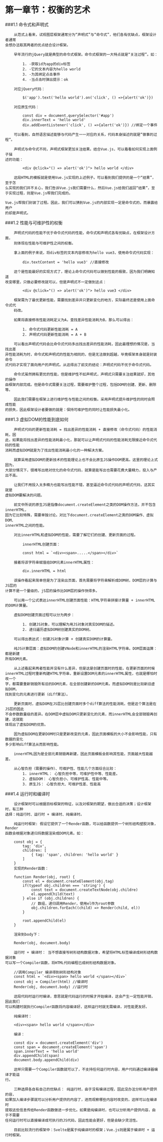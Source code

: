 # 第一章节：权衡的艺术

###1.1 命令式和声明式

        从范式上看来，试视图层框架通常分为“声明式”与“命令式”，他们各有优缺点，框架设计者通常
    会想办法取其两者的优点结合设计框架。

        早年流行的jQuery就是典型的命令式框架。命令式框架的一大特点就是“关注过程”。如：

            1. -获取id为app的div标签
            2. -它的文本内容为hello world
            3. -为其绑定点击事件
            4. -当点击时弹出提示：ok
    
        对应jQuery代码：

            $('app').text('hello world').on('click', () =>{alert('ok')})
   
        对应原生代码：

            const div = document.querySelector('#app')
            div.innerText = 'hello world'
            div.addEventListener('click', () =>{alert('ok')}) //绑定一个事件
    
        可以看到，自然语言描述能够与代码产生一一对应的关系，代码本身描述的就是“做事的过程”。

        声明式与命令式不同，声明式框架更加关注结果。结合Vue.js，可以看看如何实现上面例子描
    述的功能：

            <div @click="() => alert('ok')"> hello world </div>

        这段HTML的模板就是使用Vue.js实现的上述例子。可以看到我们提供的是一个“结果”，至于怎
    么实现的我们并不关心，我们告诉Vue.js我们需要什么，然后Vue.js给我们返回“结果”，至
    于实现过程，则是Vue.js帮我们完成的。
    
    Vue.js帮我们封装了过程。因此，我们可以猜到Vue.js的内部实现一定是命令式的，而暴露给用户
    的却是声明式。

###1.2 性能与可维护性的权衡

        声明式代码的性能不优于命令式代码的性能，命令式和声明式各有优缺点，在框架设计方面，
        则体现在性能与可维护性之间的权衡。

        拿上面的例子来说，将div标签的文本内容修改为hello vue3，使用命令式代码实现：

            div.textContent = 'hello vue3' //直接修改
    
        这个是性能最好的实现方式了，理论上命令式代码可以做到性能的极致，因为我们明确知道
    改变哪里，只做必要修改就可以，但是声明式不一定做到这点：

            <div @click="() => alert('ok')"> hello vue3 </div>
    
        框架需为了最优更新性能，需要找到差异并只更新变化的地方，实际最终还是使用上面命令式代
        码改。

        如果将直接修改性能消耗定义为A，查找差异性能消耗为B，那么可以得出：

            1. 命令式代码更新性能消耗 = A
            2. 声明式代码更新性能消耗 = A + B
    
        可以看出声明式代码会比命令式代码多出找出差异的性能消耗，因此最理想的情况是，当找出差
    异性能消耗为时，命令式和声明式的性能为相同的，但是无法做到超越，毕竟框架本身就是封装命令
    式代码才实现了面向用户的声明式。从这得出了前文的结论：声明式代码不优于命令式代码。

        命令式虽然拥有更优的性能，但是维护性不如声明式，声明式只需要关注结果就好，其他的操作
    由框架内部完成。但是命令式需要关注过程，需要维护整个过程，包括DOM的创建、更新、删除等。

        因此我们需要在框架上进行维护性与性能之间的权衡。采用声明式提升维护性的同时会照成性能
    的损失，因此框架设计者要做的就是：保持可维护性的同时让性能损失最小化。

###1.3 虚拟DOM的性能到底如何

        声明式代码的更新性能消耗 = 找出差异的性能消耗 + 直接修改（命令式代码）的性能消耗，因
    此，如果能将找出差异的性能消耗最小化，那就可以让声明式代码的性能消耗无限接近命令式代码的性能
    消耗而虚拟DOM就是为了找出性能消耗最小化的一种解决方案。

        就算采用虚拟DOM的更新技术的性能理论上也不会比原生JS操作DOM更高。这里的理论上式因为，
    大部分情况下，很难写出绝对优化的命令式代码，就算是能写出也需要花费大量精力，投入与产出不高。

        让我们不用投入太多精力也能写出性能不错，甚至逼近命令式代码的声明式代码，这其实就是
    虚拟DOM要解决的问题。

        前文中所说的原生JS是指像document.createElement之类的DOM操作方法，并不包含innerHTML，
    因为它比较特殊，需要单独讨论。对比下document.createElement之类的DOM操作、虚拟DOM、
    innerHTML之间的性能。

        对比innerHTML和虚拟DOM的性能，需要了解它们的创建、更新页面的过程。
            
            innerHTML创建页面：
            
            const html = `<div><span>.....</span></div>`
        
        接着将该字符串赋值给DOM元素innerHTML属性： 

            div.innerHTML = html

        该操作看起来简单但是为了渲染出页面，首先需要将字符串解析成DOM树，DOM层的计算与JS层的
    计算不是一个量级的，jS层的操作比DOM层的操作快得多。

        可以用一个公式表达innerHTML创建页面性能：HTML字符串拼接计算量 + innerHTML的DOM计算量。

        虚拟DOM创建页面过程可以分为两步：
        
            1. 创建JS对象，可以理解为用JS对象对真实DOM的描述。
            2. 递归遍历虚拟DOM树创建真实的DOM树。

        可以得出表达式：创建JS对象计算 + 创建真实DOM的计算量。

        纯JS计算层面：虚拟DOM的创建VNode和innerHTML的渲染HTML字符串。DOM层面运算：都是新建
    所有DOM元素。

        从上述看起来两者性能并没有什么差异，但是这是创建页面时的性能，在更新页面的时候
    innerHTML过程时重新构建HTML字符串，重新设置DOM元素的innerHTML属性，也就是哪怕时改一个
    字，都需要重新销毁所有旧的DOM元素，在全部创建新的DOM元素。而虚拟DOM则是比较新旧虚拟DOM，
    找到变化的元素进行更新（diff算法）。

        更新页面时，虚拟DOM在JS层比创建页面时多个diff算法的性能消耗，但是这个算法是在JS层的因此
    不会参数数量级的差异。在DOM层中虚拟DOM只更新变化的元素，而innerHTML会全部销毁再创建，这就能
    体现出了虚拟DOM的优势。

        因为虚拟DOM在更新DOM时只是更新改变的元素，因此页面模板的大小不会影响性能，只有数据的变化
    多少影响diff算法从而影响性能。

        innerHTML因为是全部元素销毁再新建，因此页面模板会影响其性能，页面越大性能越差。

        从心智负担（需要的操作）、可维护性、性能几个方面综合比较：
            1. innerHTML： 心智负担中等，可维护性中等、性能差。
            2. 虚拟DOM： 心智负担小、可维护性高、性能中等。
            3. 原生JS： 心智负担大、可维护性差、性能高

###1.4 运行时和编译时

        设计框架时可以根据目标框架的特征，以及对框架的期望，做出合适的决策；设计框架时，有三种
    选择：纯运行时、运行时 + 编译时、纯编译时。

        纯运行时框架: 假设它提供了一个Render函数，可以给函数提供一个树形结构塑胶对象，Render
    函数会根据对象递归将数据渲染成DOM元素。如：

        const obj = {
            tag: 'div',
            children: [
                { tag: 'span', children: 'hello world' }
            ]
        }
        实现的Render函数：

        function Render(obj, root) {
            const el = document.createElement(obj.tag)
            if(typeof obj.children === 'string') {
                const text = document.createTextNode(obj.childre)
                el.appendChild(text)
            } else if (obj.children) {
                // 数组，递归调用Render，使用el作为root参数
                obj.children.forEach((child) => Render(child, el))
            }

            root.appendChild(el)
        }

        渲染到body下： 

        Render(obj, document.body)

        运行时 + 编译时： 当不想直接写树形结构数据对象，希望将HTML标签编译成树形结构数据对象
    可以写一个Compiler函数，将HTML代码编程已成树形结构数据对象。

        //调用Compiler 编译得到树形结构对象
        const html = `<div><span> hello world </span></div>`
        const obj = Compiler(html) //编译时
        Render(obj, document.body) //运行时

        这段代码时运行时编译，意思就是代码运行的时候才开始编译，这会产生一定性能开销，因此我们
    可以构建时就执行Compiler函数将内容编译好，这样运行时就无需编译，对性能更友好。

        纯编译时： 

        <div><span> hello world </span></div>

        编译： 

        const div = document.createElement('div')
        const span = document.createElement('span')
        span.innerText = 'hello world'
        div.appendChild(span)
        document.body.appendChild(div)

        这样只需要一个Compiler函数就可以了，不支持任何运行时内容，用户代码通过编译器编译才能运
    行。

        三种选择各自有自己的优缺点： 纯运行时，由于没有编译过程，因此没办法分析用户提供的容，
    如果加入编译步骤就可以分析用户提供的内容了，进而观察哪些内容时改变的，这样可以在编译时
    提取这些信息传给Render函数做进一步优化。如果是纯编译时，也可以分析用户提供内容，由于不需要
    任何运行时可以直接编译成可执行的JS代码，因此性能会更好，但是会缺少灵活性。

        目前比较流行的框架中：Svelte是属于纯编译时的框架；Vue.js则是属于编译时 + 运行时框架。




